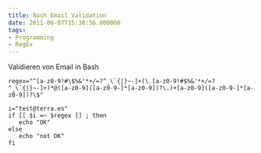 ```yaml
---
title: Bash Email Validation
date: 2011-06-07T15:38:56.000000
tags: 
- Programming
- RegEx
---
```



Validieren von Email in Bash

~~~ { .bash }
regex="^[a-z0-9!#\$%&'*+/=?^_\`{|}~-]+(\.[a-z0-9!#$%&'*+/=?^_\`{|}~-]+)*@([a-z0-9]([a-z0-9-]*[a-z0-9])?\.)+[a-z0-9]([a-z0-9-]*[a-z0-9])?\$"

i="test@terra.es"
if [[ $i =~ $regex ]] ; then
   echo "OK"
else
   echo "not OK"
fi
~~~

